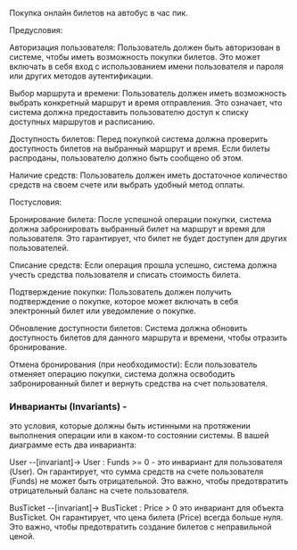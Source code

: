 Покупка онлайн билетов на автобус в час пик.

Предусловия:

Авторизация пользователя: 
Пользователь должен быть авторизован в системе, 
чтобы иметь возможность покупки билетов. 
Это может включать в себя вход с использованием 
имени пользователя и пароля или других методов 
аутентификации.

Выбор маршрута и времени: 
Пользователь должен иметь возможность выбрать 
конкретный маршрут и время отправления. 
Это означает, что система должна предоставить 
пользователю доступ к списку доступных маршрутов 
и расписанию.

Доступность билетов: 
Перед покупкой система должна проверить 
доступность билетов на выбранный маршрут и время. 
Если билеты распроданы, пользователю должно быть 
сообщено об этом.

Наличие средств: 
Пользователь должен иметь достаточное количество 
средств на своем счете или выбрать удобный метод 
оплаты.

Постусловия:

Бронирование билета: 
После успешной операции покупки, система должна 
забронировать выбранный билет на маршрут и время 
для пользователя. Это гарантирует, что билет 
не будет доступен для других пользователей.

Списание средств: 
Если операция прошла успешно, 
система должна учесть средства пользователя и 
списать стоимость билета.

Подтверждение покупки: 
Пользователь должен получить подтверждение о 
покупке, которое может включать в себя 
электронный билет или уведомление о покупке.

Обновление доступности билетов: 
Система должна обновить доступность билетов 
для данного маршрута и времени, чтобы отразить 
бронирование.

Отмена бронирования (при необходимости): 
Если пользователь отменяет операцию покупки, 
система должна освободить забронированный билет 
и вернуть средства на счет пользователя.

### Инварианты (Invariants) - 
это условия, которые должны быть истинными 
на протяжении выполнения операции или 
в каком-то состоянии системы. 
В вашей диаграмме есть два инварианта:

User --[invariant]-> User : Funds >= 0 - это инвариант 
для пользователя (User). Он гарантирует, 
что сумма средств на счете пользователя (Funds) 
не может быть отрицательной. Это важно, 
чтобы предотвратить отрицательный баланс на счете 
пользователя.

BusTicket --[invariant]-> BusTicket : Price > 0 
это инвариант для объекта BusTicket. Он гарантирует, 
что цена билета (Price) всегда больше нуля. Это важно,
чтобы предотвратить создание билетов с неправильной 
ценой.




